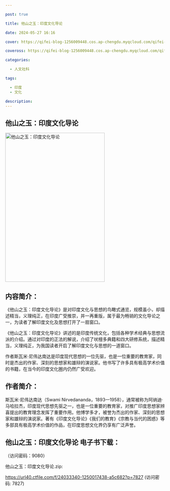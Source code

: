 ```yaml
---

post: true

title: 他山之玉：印度文化导论

date: 2024-05-27 16:16

cover: https://qifei-blog-1256009448.cos.ap-chengdu.myqcloud.com/qifei-blog/65f19beb9f345e8d03ea2aed.jpg

coveross: https://qifei-blog-1256009448.cos.ap-chengdu.myqcloud.com/qifei-blog/65f19beb9f345e8d03ea2aed.jpg

categories:

  - 人文社科

tags:

  - 印度
  - 文化

description:
---
```


## 他山之玉：印度文化导论
<img alt="他山之玉：印度文化导论 " class="aligncenter loaded" data-was-processed="true" decoding="async" fetchpriority="high" height="471" src="https://qifei-blog-1256009448.cos.ap-chengdu.myqcloud.com/qifei-blog/65f19beb9f345e8d03ea2aed.jpg " style="cursor: zoom-in;" width="314"/>

## 内容简介：

《他山之玉：印度文化导论》是对印度文化与思想的鸟瞰式通览，规模虽小，却描述精当，义理纯正，在印度广受推崇，并一再重版，属于最为畅销的文化导论之一，为读者了解印度文化及思想打开了一扇窗口。

《他山之玉：印度文化导论》讲述的是印度传统文化，包括各种学术经典与思想流派的介绍。通过对印度的正法的解说，介绍了吠檀多典籍和四大研修系统，描述精当，义理纯正，为我国读者开启了解印度文化与思想的一道窗口。

作者斯瓦米·尼伟达南达是印度现代思想的一位先驱，也是一位重要的教育家，同时是杰出的作家、深刻的思想家和雄辩的演说家。他书写了许多具有极高学术价值的书籍，在当今的印度文化圈内仍然广受欢迎。

## 作者简介：

斯瓦米·尼伟达南达（Swami Nirvedananda，1893—1958），通常被称为阿纳迪·马哈拉杰，印度现代思想先驱之一，也是一位重要的教育家，对推广印度思想家辨喜提出的教育理念发挥了重要作用。他博学多才，被誉为杰出的作家、深刻的思想家和雄辩的演说家。著有《印度文化导论》《我们的教育》《宗教与当代的困惑》等多部具有极高学术价值的作品，在印度思想文化界仍享有广泛声誉。

## 他山之玉：印度文化导论 电子书下载：

 （访问密码：9080）

他山之玉：印度文化导论.zip: 

https://url40.ctfile.com/f/24033340-1250017438-a5c682?p=7827 (访问密码: 7827)
